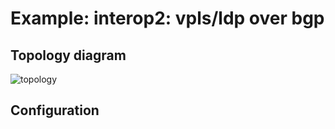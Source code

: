# Example: interop2: vpls/ldp over bgp

## **Topology diagram**

![topology](/img/intop2-bgp14.tst.png)

## **Configuration**
